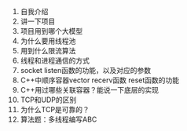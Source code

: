 1. 自我介绍
2. 讲一下项目
3. 项目用到哪个大模型
4. 为什么要用线程池
5. 用到什么限流算法
6. 线程和进程通信的方式
7. socket listen函数的功能，以及对应的参数
8. C++中顺序容器vector recerv函数 reset函数的功能
9. C++用过哪些关联容器？能说一下底层的实现
10. TCP和UDP的区别
11. 为什么TCP是可靠的？
12. 算法题：多线程编写ABC


